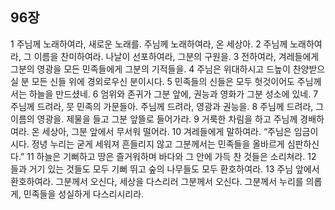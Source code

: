 ## 96장
1 주님께 노래하여라, 새로운 노래를. 주님께 노래하여라, 온 세상아.
2 주님께 노래하여라, 그 이름을 찬미하여라. 나날이 선포하여라, 그분의 구원을.
3 전하여라, 겨레들에게 그분의 영광을 모든 민족들에게 그분의 기적들을.
4 주님은 위대하시고 드높이 찬양받으실 분 모든 신들 위에 경외로우신 분이시다.
5 민족들의 신들은 모두 헛것이어도 주님께서는 하늘을 만드셨네.
6 엄위와 존귀가 그분 앞에, 권능과 영화가 그분 성소에 있네.
7 주님께 드려라, 뭇 민족의 가문들아. 주님께 드려라, 영광과 권능을.
8 주님께 드려라, 그 이름의 영광을. 제물을 들고 그분 앞뜰로 들어가라.
9 거룩한 차림을 하고 주님께 경배하여라. 온 세상아, 그분 앞에서 무서워 떨어라.
10 겨레들에게 말하여라. “주님은 임금이시다. 정녕 누리는 굳게 세워져 흔들리지 않고 그분께서는 민족들을 올바르게 심판하신다.”
11 하늘은 기뻐하고 땅은 즐거워하며 바다와 그 안에 가득 찬 것들은 소리쳐라.
12 들과 거기 있는 것들도 모두 기뻐 뛰고 숲의 나무들도 모두 환호하여라.
13 주님 앞에서 환호하여라. 그분께서 오신다, 세상을 다스리러 그분께서 오신다. 그분께서 누리를 의롭게, 민족들을 성실하게 다스리시리라.

